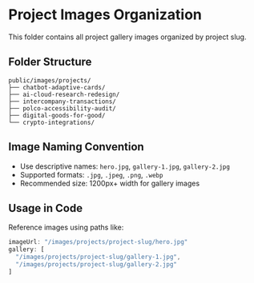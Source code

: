 # Project Images Organization

This folder contains all project gallery images organized by project slug.

## Folder Structure
```
public/images/projects/
├── chatbot-adaptive-cards/
├── ai-cloud-research-redesign/
├── intercompany-transactions/
├── polco-accessibility-audit/
├── digital-goods-for-good/
└── crypto-integrations/
```

## Image Naming Convention
- Use descriptive names: `hero.jpg`, `gallery-1.jpg`, `gallery-2.jpg`
- Supported formats: `.jpg`, `.jpeg`, `.png`, `.webp`
- Recommended size: 1200px+ width for gallery images

## Usage in Code
Reference images using paths like:
```typescript
imageUrl: "/images/projects/project-slug/hero.jpg"
gallery: [
  "/images/projects/project-slug/gallery-1.jpg",
  "/images/projects/project-slug/gallery-2.jpg"
]
```
